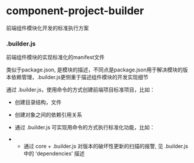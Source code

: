 # component-project-builder
前端组件模块化开发的标准执行方案

### .builder.js
前端组件模块的实现标准化的manifest文件

类似于package.json, 是模块的描述，不同点是package.json用于解决模块的版本依赖管理，.builder.js更侧重于描述组件模块的开发实现细节

通过 .builder.js，使用命令的方式创建前端项目标准项目，比如：
* 创建目录结构，文件

* 创建对象之间的依赖引用关系

* 通过 .builder.js 可实现用命令的方式执行标准化功能，比如：

* * 通过 core + .builder.js 对版本的破坏性更新的扫描的报警, 见 .builder.js 中的 ‘dependencies’ 描述

